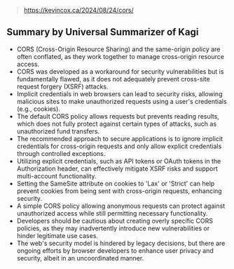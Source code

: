 
> https://kevincox.ca/2024/08/24/cors/

## Summary by Universal Summarizer of Kagi

- CORS (Cross-Origin Resource Sharing) and the same-origin policy are often conflated, as they work together to manage cross-origin resource access.
- CORS was developed as a workaround for security vulnerabilities but is fundamentally flawed, as it does not adequately prevent cross-site request forgery (XSRF) attacks.
- Implicit credentials in web browsers can lead to security risks, allowing malicious sites to make unauthorized requests using a user's credentials (e.g., cookies).
- The default CORS policy allows requests but prevents reading results, which does not fully protect against certain types of attacks, such as unauthorized fund transfers.
- The recommended approach to secure applications is to ignore implicit credentials for cross-origin requests and only allow explicit credentials through controlled exceptions.
- Utilizing explicit credentials, such as API tokens or OAuth tokens in the Authorization header, can effectively mitigate XSRF risks and support multi-account functionality.
- Setting the SameSite attribute on cookies to 'Lax' or 'Strict' can help prevent cookies from being sent with cross-origin requests, enhancing security.
- A simple CORS policy allowing anonymous requests can protect against unauthorized access while still permitting necessary functionality.
- Developers should be cautious about creating overly specific CORS policies, as they may inadvertently introduce new vulnerabilities or hinder legitimate use cases.
- The web's security model is hindered by legacy decisions, but there are ongoing efforts by browser developers to enhance user privacy and security, albeit in an uncoordinated manner.
